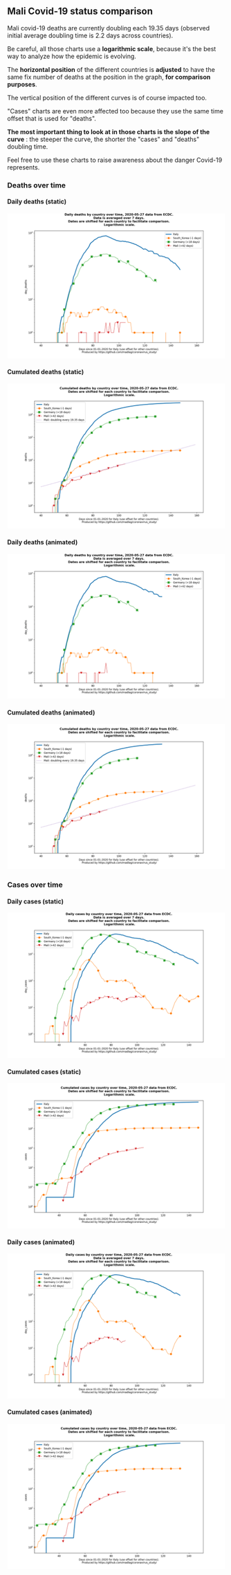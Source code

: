 ## Mali Covid-19 status comparison 

Mali covid-19 deaths are currently doubling each 19.35 days (observed initial average doubling time is 2.2 days across countries).



Be careful, all those charts use a **logarithmic scale**, because it's the best way to analyze how the epidemic is evolving.
 
The **horizontal position** of the different countries is **adjusted** to have the same fix number of deaths at the position in the graph, **for comparison purposes**.

The vertical position of the different curves is of course impacted too.

"Cases" charts are even more affected too because they use the same time offset that is used for "deaths".

**The most important thing to look at in those charts is the slope of the curve** : the steeper the curve, the shorter the "cases" and "deaths" doubling time.

Feel free to use these charts to raise awareness about the danger Covid-19 represents. 


 
### Deaths over time
 
#### Daily deaths (static)
![Mali covid-19 daily deaths static chart](https://raw.githubusercontent.com/madlag/coronavirus_study/master/notebooks/graphs/2020-05-27/countries/Mali/2020-05-27_Mali_day_deaths.png "Mali covid-19 day_deaths static chart")   
 
#### Cumulated deaths (static)
![Mali covid-19 cumulated deaths static chart](https://raw.githubusercontent.com/madlag/coronavirus_study/master/notebooks/graphs/2020-05-27/countries/Mali/2020-05-27_Mali_deaths.png "Mali covid-19 deaths static chart")   
 
#### Daily deaths (animated)
![Mali covid-19 daily deaths animated chart](https://raw.githubusercontent.com/madlag/coronavirus_study/master/notebooks/graphs/2020-05-27/countries/Mali/2020-05-27_Mali_day_deaths.gif "Mali covid-19 day_deaths animated chart")   
 
#### Cumulated deaths (animated)
![Mali covid-19 cumulated deaths animated chart](https://raw.githubusercontent.com/madlag/coronavirus_study/master/notebooks/graphs/2020-05-27/countries/Mali/2020-05-27_Mali_deaths.gif "Mali covid-19 deaths animated chart")   

 
### Cases over time
 
#### Daily cases (static)
![Mali covid-19 daily cases static chart](https://raw.githubusercontent.com/madlag/coronavirus_study/master/notebooks/graphs/2020-05-27/countries/Mali/2020-05-27_Mali_day_cases.png "Mali covid-19 day_cases static chart")   
 
#### Cumulated cases (static)
![Mali covid-19 cumulated cases static chart](https://raw.githubusercontent.com/madlag/coronavirus_study/master/notebooks/graphs/2020-05-27/countries/Mali/2020-05-27_Mali_cases.png "Mali covid-19 cases static chart")   
 
#### Daily cases (animated)
![Mali covid-19 daily cases animated chart](https://raw.githubusercontent.com/madlag/coronavirus_study/master/notebooks/graphs/2020-05-27/countries/Mali/2020-05-27_Mali_day_cases.gif "Mali covid-19 day_cases animated chart")   
 
#### Cumulated cases (animated)
![Mali covid-19 cumulated cases animated chart](https://raw.githubusercontent.com/madlag/coronavirus_study/master/notebooks/graphs/2020-05-27/countries/Mali/2020-05-27_Mali_cases.gif "Mali covid-19 cases animated chart")   

